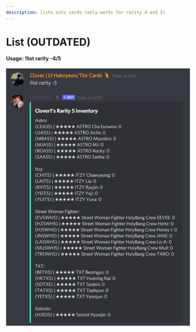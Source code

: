 ```yaml
---
description: lists outs cards (only works for rarity 4 and 5)
---
```


# List (OUTDATED)

#### Usage: !list rarity -4/5

![](<../../.gitbook/assets/image (33).png>)
